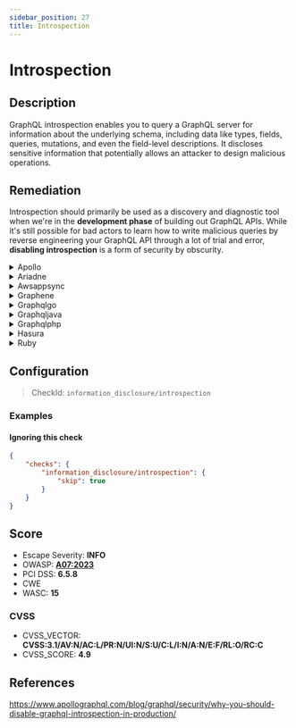 ```yaml
---
sidebar_position: 27
title: Introspection
---
```


# Introspection

## Description

GraphQL introspection enables you to query a GraphQL server for information about the underlying schema, including data like types, fields, queries, mutations, and even the field-level descriptions.
It discloses sensitive information that potentially allows an attacker to design malicious operations.

## Remediation

Introspection should primarily be used as a discovery and diagnostic tool when we're in the **development phase** of building out GraphQL APIs.
While it's still possible for bad actors to learn how to write malicious queries by reverse engineering your GraphQL API through a lot of trial and error, **disabling introspection** is a form of security by obscurity.


<details>
    <summary>Apollo</summary>

To disable Introspection, either set `NODE_ENV` to `production` or enforce it :

 ```javascript
 const server = new ApolloServer({
   typeDefs,
   resolvers,
   introspection: false
 });
 ```

 Source: <https://escape.tech/blog/9-graphql-security-best-practices/>


</details>

<details>
    <summary>Ariadne</summary>

When defining the `ariadne.asgi.GraphQL` app make sure to add the flag `introspection=False`


</details>

<details>
    <summary>Awsappsync</summary>

Add ACL rule to prevent GraphQL __schema introspection queries to the API.
This is achieved by blocking any HTTP body that includes the string "__schema".
This would be entered into the Rule JSON editor when creating a web ACL in the AWS WAF Console.

```json
{
    "Name": "Block-Introspection",
    "Priority": 5,
    "Action": {
        "Block": {}
    },
    "VisibilityConfig": {
        "SampledRequestsEnabled": true,
        "CloudWatchMetricsEnabled": true,
        "MetricName": "Block-Introspection"
    },
    "Statement": {
        "ByteMatchStatement": {
            "FieldToMatch": {
                "Body": {}
            },
            "PositionalConstraint": "CONTAINS",
            "SearchString": "__schema",
            "TextTransformations": [
                {
                    "Type": "NONE",
                    "Priority": 0
                }
            ]
        }
    }
}
```

Don't forget to associate the previously created ACL rule with your AppSync API.

For more information refer to :

[AWS AppSync - Developer Guide](https://docs.aws.amazon.com/appsync/latest/devguide/what-is-appsync.html)

[Integrate an AppSync API with AWS WAF](https://docs.aws.amazon.com/appsync/latest/devguide/WAF-Integration.html)

[AWS Web Application Firewall](https://docs.aws.amazon.com/waf/latest/developerguide/waf-chapter.html)


</details>

<details>
    <summary>Graphene</summary>

When using Graphene, here is how you would disable introspection for your schema.

```python
from graphql import validate, parse
from graphene import ObjectType, Schema, String
from graphene.validation import DisableIntrospection


  class MyQuery(ObjectType):
  name = String(required=True)


  schema = Schema(query=MyQuery)

  # introspection queries will not be executed.

  validation_errors = validate(
    schema=schema.graphql_schema,
    document_ast=parse('THE QUERY'),
    rules=(
      DisableIntrospection,
    )
  )
```

Source: [docs.graphene-python.org](https://docs.graphene-python.org/en/latest/execution/queryvalidation/)


</details>

<details>
    <summary>Graphqlgo</summary>

`graphql-go/graphql` does not allow you to disable Introspection.

However, you can disable it with a custom middleware filtering the keyword `__schema`:

```go

func blockIntrospection(next http.Handler) http.Handler {
  return http.HandlerFunc(func(w http.ResponseWriter, r *http.Request) {
    bodyBytes, _ := ioutil.ReadAll(r.Body)
    r.Body.Close()
    r.Body = ioutil.NopCloser(bytes.NewBuffer(bodyBytes))
    body_lower := bytes.ToLower(bodyBytes)
    subslice := "__schema"
    if bytes.Contains(body_lower, []byte(subslice)) {
      no_introspection := "{\"errors\": [{\"message\": \"Introspection is disabled.\"}],\"data\": null}"
      w.Write([]byte(no_introspection))
    } else {
      next.ServeHTTP(w, r)
    }
  })
}

...

func main(){
  ...
  h := handler.New(...) // GraphQL handler

  http.Handle("/graphql", blockIntrospection(h))

}
```


</details>

<details>
    <summary>Graphqljava</summary>

```java
GraphQLSchema schema = GraphQLSchema.newSchema()
.query(StarWarsSchema.queryType)
.fieldVisibility( NoIntrospectionGraphqlFieldVisibility.NO_INTROSPECTION_FIELD_VISIBILITY )
.build();
```

Source: https://www.graphql-java.com/documentation/v11/execution/


</details>

<details>
    <summary>Graphqlphp</summary>

```php
use GraphQL\GraphQL;
use GraphQL\Validator\Rules\DisableIntrospection;
use GraphQL\Validator\DocumentValidator;
DocumentValidator::addRule(new DisableIntrospection());<code>
</code>
```

Source: https://webonyx.github.io/graphql-php/security/#disabling-introspection


</details>

<details>
    <summary>Hasura</summary>

Hasura allows you to control who can run an introspection query.

 To do so:

 - Go to Project Console > Security Settings > Schema Introspection
 - Select a role (e.g., guest)
 - Check "Disabled"

See the [official guide](https://hasura.io/docs/latest/graphql/cloud/security/disable-graphql-introspection/) for more information.


</details>

<details>
    <summary>Ruby</summary>

```ruby
class MySchema < GraphQL::Schema
disable_introspection_entry_points if Rails.env.production?
end
```

Source: https://github.com/rmosolgo/graphql-ruby/blob/master/guides/schema/introspection.md#disabling-introspection


</details>

## Configuration

> CheckId: `information_disclosure/introspection`


### Examples


#### Ignoring this check

```json
{
    "checks": {
        "information_disclosure/introspection": {
            "skip": true
        }
    }
}
```




## Score

- Escape Severity: **<span className="info-severityom">INFO</span>**
- OWASP: **[A07:2023](https://github.com/OWASP/API-Security/blob/master/2023/en/src/0xa7-security-misconfiguration.md)**
- PCI DSS: **6.5.8**
- CWE
- WASC: **15**



### CVSS

- CVSS_VECTOR: **CVSS:3.1/AV:N/AC:L/PR:N/UI:N/S:U/C:L/I:N/A:N/E:F/RL:O/RC:C**
- CVSS_SCORE: **4.9**

## References

https://www.apollographql.com/blog/graphql/security/why-you-should-disable-graphql-introspection-in-production/
